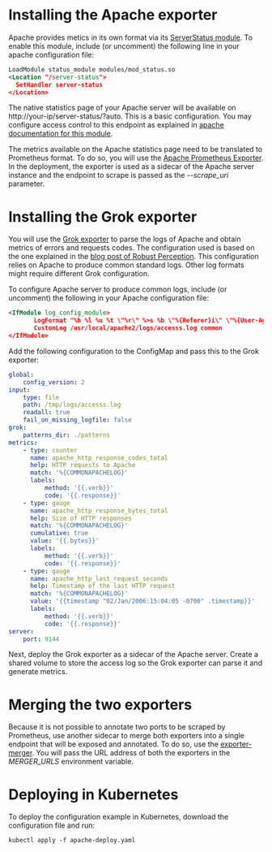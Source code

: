 # Installing the Apache exporter
Apache provides metics in its own format via its [ServerStatus module](https://httpd.apache.org/docs/2.4/mod/mod_status.html).
To enable this module, include (or uncomment) the following line in your apache configuration file:
```xml
LoadModule status_module modules/mod_status.so
<Location "/server-status">
  SetHandler server-status
</Location>
```
The native statistics page of your Apache server will be available on http://your-ip/server-status/?auto.
This is a basic configuration. You may configure access control to this endpoint as explained in [apache documentation for this module](https://httpd.apache.org/docs/2.4/mod/mod_status.html).

The metrics available on the Apache statistics page need to be translated to Prometheus format. To do so, you will use the [Apache Prometheus Exporter](https://github.com/Lusitaniae/apache_exporter). In the deployment, the exporter is used as a sidecar of the Apache server instance and the endpoint to scrape is passed as the  _--scrape_uri_ parameter.

# Installing the Grok exporter
You will use the [Grok exporter](https://hub.docker.com/r/palobo/grok_exporter) to parse the logs of Apache and obtain metrics of errors and requests codes.
The configuration used is based on the one explained in the [blog post of Robust Perception](https://www.robustperception.io/getting-metrics-from-apache-logs-using-the-grok-exporter).
This configuration relies on Apache to produce common standard logs. Other log formats might require different Grok configuration.

To configure Apache server to produce common logs, include (or uncomment) the following in your Apache configuration file:
```xml
<IfModule log_config_module>
       LogFormat "%h %l %u %t \"%r\" %>s %b \"%{Referer}i\" \"%{User-Agent}i\"" combined
       CustomLog /usr/local/apache2/logs/accesss.log common
</IfModule>
 ```

Add the following configuration to the ConfigMap and pass this to the Grok exporter:
```yaml
global:
    config_version: 2
input:
    type: file
    path: /tmp/logs/accesss.log
    readall: true
    fail_on_missing_logfile: false
grok:
    patterns_dir: ./patterns
metrics:
    - type: counter
      name: apache_http_response_codes_total
      help: HTTP requests to Apache
      match: '%{COMMONAPACHELOG}'
      labels:
          method: '{{.verb}}'
          code: '{{.response}}'
    - type: gauge
      name: apache_http_response_bytes_total
      help: Size of HTTP responses
      match: '%{COMMONAPACHELOG}'
      cumulative: true
      value: '{{.bytes}}'
      labels:
          method: '{{.verb}}'
          code: '{{.response}}'
    - type: gauge
      name: apache_http_last_request_seconds
      help: Timestamp of the last HTTP request
      match: '%{COMMONAPACHELOG}'
      value: '{{timestamp "02/Jan/2006:15:04:05 -0700" .timestamp}}'
      labels:
          method: '{{.verb}}'
          code: '{{.response}}'
server:
    port: 9144
```

Next, deploy the Grok exporter as a sidecar of the Apache server. Create a shared volume to store the access log so the Grok exporter can parse it and generate metrics.

# Merging the two exporters
Because it is not possible to annotate two ports to be scraped by Prometheus, use another sidecar to merge both exporters into a single endpoint that will be exposed and annotated. To do so, use the [exporter-merger](https://github.com/rebuy-de/exporter-merger). You will pass
the URL address of both the exporters in the _MERGER_URLS_ environment variable.

# Deploying in Kubernetes
To deploy the configuration example in Kubernetes, download the configuration file and run:
```
kubectl apply -f apache-deploy.yaml
```